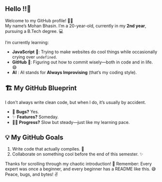 ## Hello !!👋
Welcome to my GitHub profile! 🚪✨  
My name’s Mohan Bhasin. 
I’m a 20-year-old, currently in my **2nd year**, pursuing a B.Tech degree. 💻

I’m currently learning:
- **JavaScript** 🐍: Trying to make websites do cool things while occasionally crying over `undefined`. 
- **GitHub** 🐙: Figuring out how to commit wisely—both in code and in life. 😄
- **AI** : AI stands for **Always Improvising** (that’s my coding style).

## 🏗️ My GitHub Blueprint
I don't always write clean code, but when I do, it’s usually by accident.
- 🐛 **Bugs?** Yes.  
- ✨ **Features?** Someday.
- 🏃‍♂️ **Progress?** Slow but steady—just like my learning pace.  

## 💡 My GitHub Goals  
1. Write code that actually compiles. 🎯  
2. Collaborate on something cool before the end of this semester. ✨


Thanks for scrolling through my chaotic introduction! 🙌 Remember: Every expert was once a beginner, and every beginner has a README like this. 😅
Peace, bugs, and bytes! ✌️ 
<!--
**mohanbhasin/mohanbhasin** is a ✨ _special_ ✨ repository because its `README.md` (this file) appears on your GitHub profile.

Here are some ideas to get you started:

- 🔭 I’m currently working on ...
- 🌱 I’m currently learning ...
- 👯 I’m looking to collaborate on ...
- 🤔 I’m looking for help with ...
- 💬 Ask me about ...
- 📫 How to reach me: ...
- 😄 Pronouns: ...
- ⚡ Fun fact: ...
-->
